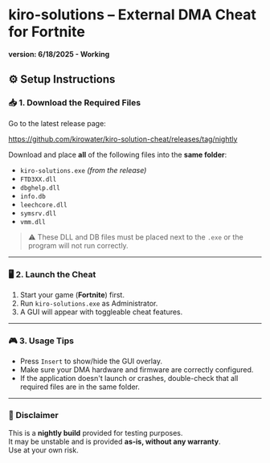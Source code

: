 # kiro-solutions – External DMA Cheat for Fortnite

**version: 6/18/2025 - Working**

## ⚙️ Setup Instructions

### 📥 1. Download the Required Files

Go to the latest release page:

https://github.com/kirowater/kiro-solution-cheat/releases/tag/nightly

Download and place **all** of the following files into the **same folder**:

- `kiro-solutions.exe` *(from the release)*
- `FTD3XX.dll`
- `dbghelp.dll`
- `info.db`
- `leechcore.dll`
- `symsrv.dll`
- `vmm.dll`

> ⚠️ These DLL and DB files must be placed next to the `.exe` or the program will not run correctly.

---

### 🖥️ 2. Launch the Cheat

1. Start your  game (**Fortnite**) first.
2. Run `kiro-solutions.exe` as Administrator.
3. A GUI will appear with toggleable cheat features.

---

### 🎮 3. Usage Tips

- Press `Insert` to show/hide the GUI overlay.
- Make sure your DMA hardware and firmware are correctly configured.
- If the application doesn't launch or crashes, double-check that all required files are in the same folder.

---

### 🔐 Disclaimer

This is a **nightly build** provided for testing purposes.  
It may be unstable and is provided **as-is, without any warranty**.  
Use at your own risk.
